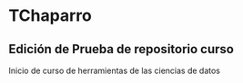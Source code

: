 # TChaparro

## Edición de Prueba de repositorio curso

Inicio de curso de herramientas de las ciencias de datos
